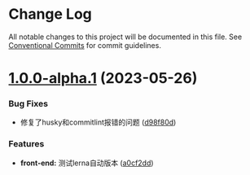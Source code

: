# Change Log

All notable changes to this project will be documented in this file.
See [Conventional Commits](https://conventionalcommits.org) for commit guidelines.

# [1.0.0-alpha.1](https://github.com/KiritoKing/HUST-Kingsoft-2022/compare/v1.0.0-alpha.0...v1.0.0-alpha.1) (2023-05-26)


### Bug Fixes

* 修复了husky和commitlint报错的问题 ([d98f80d](https://github.com/KiritoKing/HUST-Kingsoft-2022/commit/d98f80db23e107c043612bea585918bd82e05321))


### Features

* **front-end:** 测试lerna自动版本 ([a0cf2dd](https://github.com/KiritoKing/HUST-Kingsoft-2022/commit/a0cf2dd89683acee24ece485d9911a19cf12fab0))
